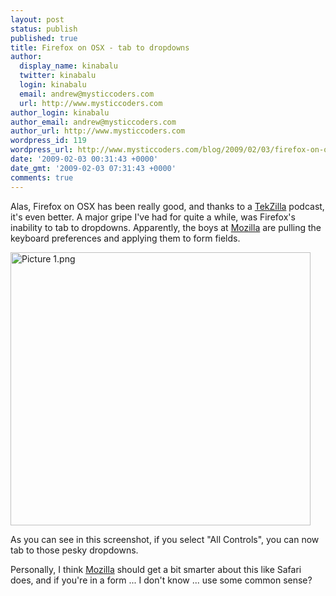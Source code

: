 ```yaml
---
layout: post
status: publish
published: true
title: Firefox on OSX - tab to dropdowns
author:
  display_name: kinabalu
  twitter: kinabalu
  login: kinabalu
  email: andrew@mysticcoders.com
  url: http://www.mysticcoders.com
author_login: kinabalu
author_email: andrew@mysticcoders.com
author_url: http://www.mysticcoders.com
wordpress_id: 119
wordpress_url: http://www.mysticcoders.com/blog/2009/02/03/firefox-on-osx-tab-to-dropdowns/
date: '2009-02-03 00:31:43 +0000'
date_gmt: '2009-02-03 07:31:43 +0000'
comments: true
---
```

Alas, Firefox on OSX has been really good, and thanks to a <a href="http://revision3.com/tekzilla/" title="Tekzilla">TekZilla</a> podcast, it's even better. A major gripe I've had for quite a while, was Firefox's inability to tab to dropdowns. Apparently, the boys at <a href="http://www.mozilla.org" title="Mozilla">Mozilla</a> are pulling the keyboard preferences and applying them to form fields.


<img src="http://www.mysticcoders.com/wp-content/uploads/2009/02/picture-1.png" width="480" height="437" alt="Picture 1.png" />


As you can see in this screenshot, if you select "All Controls", you can now tab to those pesky dropdowns.


Personally, I think <a href="http://www.mozilla.org" title="Mozilla">Mozilla</a> should get a bit smarter about this like Safari does, and if you're in a form ... I don't know ... use some common sense?


